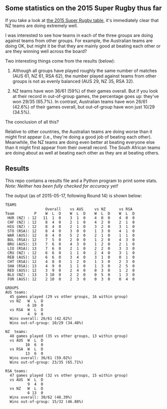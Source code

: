 ## Some statistics on the 2015 Super Rugby thus far

If you take a look at
[the 2015 Super Rugby table](http://www.smh.com.au/rugby-union/super-rugby/ladder),
it's immediately clear that NZ teams are doing extremely well.

I was interested to see how teams in each of the three groups are doing
against teams from other groups. For example, the Australian teams are
doing OK, but might it be that they are mainly good at beating each other
or are they winning well across the board?

Two interesting things come from the results (below):

1. Although all groups have played roughly the same number of matches (AUS
   61, NZ 61, RSA 62), the number played against teams from other groups is
   not as evenly balanced (AUS 29, NZ 35, RSA 32).

1. NZ teams have won 36/61 (59%) of their games overall. But if you look at
   their record in out-of-group games, the percentage goes up: they've won
   29/35 (65.7%). In contrast, Australian teams have won 26/61 (42.6%) of
   their games overall, but out-of-group have won just 10/29 (34.5%).

The conclusion of all this?

Relative to other countries, the Australian teams are doing worse than it
might first appear (i.e., they're doing a good job of beating each other).
Meanwhile, the NZ teams are doing even better at beating everyone else than
it might first appear from their overall record. The South African teams
are doing about as well at beating each other as they are at beating
others.

## Results

This repo contains a results file and a Python program to print some
stats.  *Note: Neither has been fully checked for accuracy yet!*

The output (as of 2015-05-17, following Round 14) is shown below:

```
TEAMS
                  Overall    vs AUS     vs NZ      vs RSA
Team         P    W  L  D    W  L  D    W  L  D    W  L  D
 HUR (NZ) : 12   11  1  0    3  1  0    4  0  0    4  0  0
 CHF (NZ) : 12    8  4  0    2  1  0    4  2  0    2  1  0
 HIG (NZ) : 12    8  4  0    2  1  0    3  2  0    3  1  0
 STO (RSA): 12    8  4  0    3  0  0    1  3  0    4  1  0
 WAR (AUS): 12    8  4  0    5  2  0    2  1  0    1  1  0
 BUL (RSA): 12    7  5  0    2  0  0    1  2  0    4  3  0
 BRU (AUS): 13    7  6  0    4  3  0    1  2  0    2  1  0
 LIO (RSA): 13    7  6  0    2  1  0    2  2  0    3  3  0
 CRU (NZ) : 12    6  6  0    1  1  0    2  4  0    3  1  0
 REB (AUS): 12    6  6  0    3  4  0    3  1  0    0  1  0
 CHT (RSA): 12    4  8  0    1  2  0    1  3  0    2  3  0
 SHA (RSA): 13    4  9  0    1  1  0    1  3  0    2  5  0
 RED (AUS): 12    3  9  0    2  4  0    0  3  0    1  2  0
 BLU (NZ) : 13    3 10  0    2  2  0    0  5  0    1  3  0
 FOR (AUS): 12    2 10  0    2  3  0    0  3  0    0  4  0

GROUPS
AUS teams:
  45 games played (29 vs other groups, 16 within group)
  vs NZ   W  L  D
          6 10  0
  vs RSA  W  L  D
          4  9  0
  Wins overall: 26/61 (42.62%)
  Wins out-of-group: 10/29 (34.48%)

NZ  teams:
  48 games played (35 vs other groups, 13 within group)
  vs AUS  W  L  D
         10  6  0
  vs RSA  W  L  D
         13  6  0
  Wins overall: 36/61 (59.02%)
  Wins out-of-group: 23/35 (65.71%)

RSA teams:
  47 games played (32 vs other groups, 15 within group)
  vs AUS  W  L  D
          9  4  0
  vs NZ   W  L  D
          6 13  0
  Wins overall: 30/62 (48.39%)
  Wins out-of-group: 15/32 (46.88%)
```
